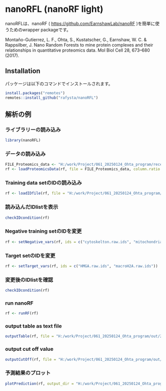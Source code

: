 
# nanoRFL (nanoRF light)

<!-- badges: start -->
<!-- badges: end -->

nanoRFLは、nanoRF ( https://github.com/EarnshawLab/nanoRF )を簡単に使うためのwrapper packageです。

Montaño-Gutierrez, L. F., Ohta, S., Kustatscher, G., Earnshaw, W. C. & Rappsilber, J. Nano Random Forests to mine protein complexes and their relationships in quantitative proteomics data. Mol Biol Cell 28, 673–680 (2017).


## Installation
パッケージは以下のコマンドでインストールされます。

``` r
install.packages("remotes")
remotes::install_github("rafysta/nanoRFL")
```

## 解析の例

### ライブラリーの読み込み
``` r
library(nanoRFL)
```

### データの読み込み
``` r
FILE_Proteomics_data <- "H:/work/Project/061_20250124_Ohta_program/received/2025-01-24_nanoRF/Proteomics_RNAseq_data_for_nanoRF.xlsx"
rf <- loadProteomicsData(rf, file = FILE_Proteomics_data, column.ratio = c(8:12), column.target = c(8, 9, 11, 12))
```

### Training data setのIDの読み込み
``` r
rf <- loadIDfile(rf, file = "H:/work/Project/061_20250124_Ohta_program/received/2025-01-24_nanoRF/load_training_set_ids20250110.R")
```

### 読み込んだIDlistを表示
``` r
checkIDcondition(rf)
```

### Negative training setのIDを変更
``` r
rf <- setNegative_vars(rf, ids = c("cytoskelton.raw.ids", "mitochondria.raw.ids", "membrane.raw.ids"))
```

### Target setのIDを変更
``` r
rf <- setTarget_vars(rf, ids = c("HMGA.raw.ids", "macroH2A.raw.ids"))
```

### 変更後のIDlistを確認
``` r
checkIDcondition(rf)
```

### run nanoRF
``` r
rf <- runRF(rf)
```

### output table as text file
``` r
outputTable(rf, file = "H:/work/Project/061_20250124_Ohta_program/out/2025-01-24_check_original/RF_score_result.txt")
```

### output cut off value
``` r
outputCutOff(rf, file = "H:/work/Project/061_20250124_Ohta_program/out/2025-01-24_check_original/RF_score_cutoff.txt")
```

### 予測結果のプロット
``` r
plotPrediction(rf, output_dir = "H:/work/Project/061_20250124_Ohta_program/out/2025-01-24_check_original/img/")
```



